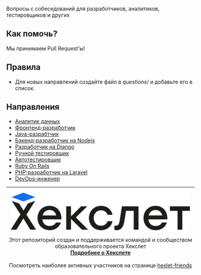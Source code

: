 Вопросы с собеседований для разработчиков, аналитиков, тестировщиков и других

## Как помочь?

Мы принимаем Pull Request'ы!

## Правила

* Для новых направлений создайте файл в *questions/* и добавьте его в список.

## Направления

* [Аналитик данных](./questions/data-analytics.md)
* [Фронтенд-разработчик](./questions/frontend.md)
* [Java-разрабтчик](./questions/java.md)
* [Бэкенд-разработчик на Nodejs](./questions/nodejs.md)
* [Разработчик на Django](./questions/django.md)
* [Ручной тестировщик](./questions/manual-qa.md)
* [Автотестировщик](./questions/auto-qa.md)
* [Ruby On Rails](./questions/rails.md)
* [PHP-разработчик на Laravel](./questions/laravel.md)
* [DevOps-инженер](./questions/)

---

<p align="center">
  <a href="https://hexlet.io/?utm_source=github&utm_medium=link&utm_campaign=hexlet-assets">
    <img src="https://raw.githubusercontent.com/Hexlet/assets/master/images/hexlet_logo_full_ru.svg" alt="Hexlet Ltd. logo" height="100">
  </a>
</p>

<p align="center">
  Этот репозиторий создан и поддерживается командой и сообществом образовательного проекта Хекслет
  <br>
  <a href="https://hexlet.io/?utm_source=github&utm_medium=link&utm_campaign=ru-questions-interview"><strong>Подробнее о Хекслете</strong></a>
  <br>
  <br>
  Посмотреть наиболее активных участников на странице <a href="https://friends.hexlet.io/">hexlet-friends</a>
</p>
